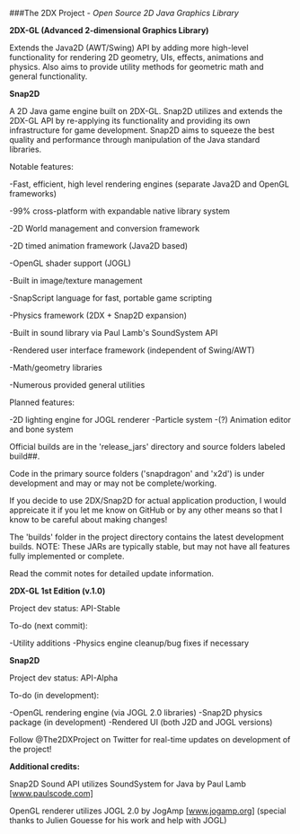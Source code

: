 ###The 2DX Project - _Open Source 2D Java Graphics Library_

**2DX-GL (Advanced 2-dimensional Graphics Library)**

Extends the Java2D (AWT/Swing) API by adding more high-level functionality for rendering 2D geometry, UIs, effects, animations and physics.  Also aims to provide utility methods for geometric math and general functionality.

**Snap2D**

A 2D Java game engine built on 2DX-GL.  Snap2D utilizes and extends the 2DX-GL API by re-applying its functionality and providing its own infrastructure for game development.  Snap2D aims to squeeze the best quality and performance through manipulation of the Java standard libraries.

Notable features:

-Fast, efficient, high level rendering engines (separate Java2D and OpenGL frameworks)

-99% cross-platform with expandable native library system

-2D World management and conversion framework

-2D timed animation framework (Java2D based)

-OpenGL shader support (JOGL)

-Built in image/texture management

-SnapScript language for fast, portable game scripting

-Physics framework (2DX + Snap2D expansion)

-Built in sound library via Paul Lamb's SoundSystem API

-Rendered user interface framework (independent of Swing/AWT)

-Math/geometry libraries

-Numerous provided general utilities

Planned features:

-2D lighting engine for JOGL renderer
-Particle system
-(?) Animation editor and bone system

Official builds are in the 'release_jars' directory and source folders labeled build##.

Code in the primary source folders ('snapdragon' and 'x2d') is under development and may or may not be complete/working.

If you decide to use 2DX/Snap2D for actual application production, I would appreicate it if you let me know on GitHub or by any other means so that I know to be careful about making changes!

The 'builds' folder in the project directory contains the latest development builds.
NOTE: These JARs are typically stable, but may not have all features fully implemented or complete.

Read the commit notes for detailed update information.

**2DX-GL 1st Edition (v.1.0)**

Project dev status: API-Stable

To-do (next commit):

-Utility additions
-Physics engine cleanup/bug fixes if necessary

**Snap2D**

Project dev status: API-Alpha

To-do (in development):

-OpenGL rendering engine (via JOGL 2.0 libraries)
-Snap2D physics package (in development)
-Rendered UI (both J2D and JOGL versions)

Follow @The2DXProject on Twitter for real-time updates on development of the project!

**Additional credits:**

Snap2D Sound API utilizes SoundSystem for Java by Paul Lamb [www.paulscode.com]
	
OpenGL renderer utilizes JOGL 2.0 by JogAmp [www.jogamp.org] (special thanks to Julien Gouesse for his work and help with JOGL)
